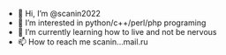 - 👋 Hi, I’m @scanin2022
- 👀 I’m interested in python/c++/perl/php programing
- 🌱 I’m currently learning how to live and not be nervous
- 📫 How to reach me scanin...mail.ru

<!---
scanin2022/scanin2022 is a ✨ special ✨ repository because its `README.md` (this file) appears on your GitHub profile.
You can click the Preview link to take a look at your changes.
--->
